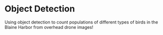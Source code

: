 # Object Detection

Using object detection to count populations of different types of birds in the Blaine Harbor from overhead drone images!
